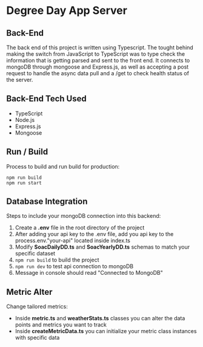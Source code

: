 # Degree Day App Server

## Back-End

The back end of this project is written using Typescript. The tought behind making the switch from JavaScript to TypeScript was to type check the information that is getting parsed and sent to the front end. It connects to mongoDB through mongoose and Express.js, as well as accepting a post request to handle the async data pull and a /get to check health status of the server.

## Back-End Tech Used

- TypeScript
- Node.js
- Express.js
- Mongoose

## Run / Build

Process to build and run build for production:

```
npm run build
npm run start
```

## Database Integration

Steps to include your mongoDB connection into this backend:

1. Create a **.env** file in the root directory of the project
2. After adding your api key to the .env file, add you api key to the process.env."your-api" located inside index.ts
3. Modify **SoacDailyDD.ts** and **SoacYearlyDD.ts** schemas to match your specific dataset
4. `npm run build` to build the project
5. `npm run dev` to test api connection to mongoDB
6. Message in console should read "Connected to MongoDB"

## Metric Alter

Change tailored metrics:

- Inside **metric.ts** and **weatherStats.ts** classes you can alter the data points and metrics you want to track
- Inside **createMetricData.ts** you can initialize your metric class instances with specific data
